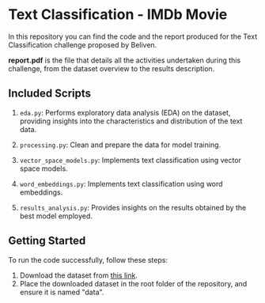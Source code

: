 # Text Classification - IMDb Movie

In this repository you can find the code and the report produced for the Text Classification challenge proposed by Beliven.

**report.pdf** is the file that details all the activities undertaken during this challenge, from the dataset overview to the results description.


## Included Scripts

1. `eda.py`: Performs exploratory data analysis (EDA) on the dataset, providing insights into the characteristics and distribution of the text data.

2. `processing.py`: Clean and prepare the data for model training.

3. `vector_space_models.py`: Implements text classification using vector space models.

4. `word_embeddings.py`: Implements text classification using word embeddings.

5. `results_analysis.py`: Provides insights on the results obtained by the best model employed.

## Getting Started

To run the code successfully, follow these steps:

1. Download the dataset from [this link](https://ai.stanford.edu/~amaas/data/sentiment/).
2. Place the downloaded dataset in the root folder of the repository, and ensure it is named "data".